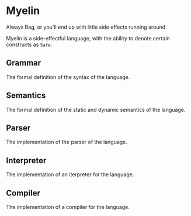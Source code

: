 # Myelin
Always Bag, or you'll end up with little side effects running around

Myelin is a side-effectful language, with the ability to denote certain constructs as `Safe`.

## Grammar
The formal definition of the syntax of the language.

## Semantics
The formal definition of the static and dynamic semantics of the language.

## Parser
The implementation of the parser of the language.

## Interpreter
The implementation of an iterpreter for the language.

## Compiler
The implementation of a compiler for the language.
